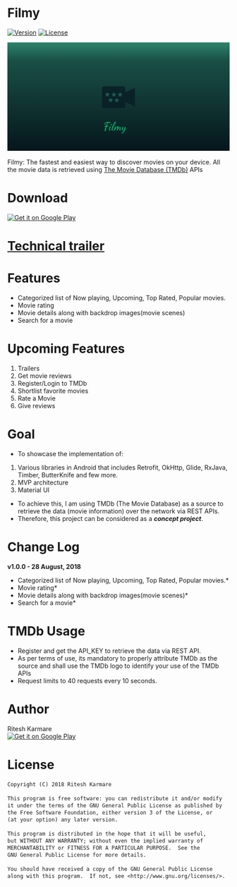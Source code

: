 # Filmy 

[![Version](https://img.shields.io/badge/version-v1.0.0-brightgreen.svg)](https://play.google.com/store/apps/details?id=rk.entertainment.filmy)
[![License](https://img.shields.io/badge/license-GNU_GPLv3-blue.svg)](https://raw.githubusercontent.com/ritesh-karmare/Test/master/LICENSE)

![](/screenshots/filmy_banner.png)

Filmy: The fastest and easiest way to discover movies on your device. All the movie data is retrieved using [The Movie Database (TMDb)][1] APIs

[1]: http://slashdot.org

# Download

[<img src='https://play.google.com/intl/en_us/badges/images/generic/en_badge_web_generic.png' alt='Get it on Google Play' width='210' height='80'>](https://play.google.com/store/apps/details?id=rk.entertainment.filmy)

# [Technical trailer](/TechnicalOverview.md)

# Features 

* Categorized list of Now playing, Upcoming, Top Rated, Popular movies.
* Movie rating
* Movie details along with backdrop images(movie scenes)
* Search for a movie


# Upcoming Features

1. Trailers
2. Get movie reviews
3. Register/Login to TMDb
4. Shortlist favorite movies
5. Rate a Movie
6. Give reviews


# Goal

* To showcase the implementation of:
1. Various libraries in Android that includes Retrofit, OkHttp, Glide, RxJava, Timber, ButterKnife and few more.
2. MVP architecture
3. Material UI
* To achieve this, I am using TMDb (The Movie Database) as a source to retrieve the data (movie information) over the network via REST APIs.
* Therefore, this project can be considered as a ***concept project***.


# Change Log

**v1.0.0 - 28 August, 2018** <br>
* Categorized list of Now playing, Upcoming, Top Rated, Popular movies.*
* Movie rating*
* Movie details along with backdrop images(movie scenes)*
* Search for a movie*



# TMDb Usage

* Register and get the API_KEY to retrieve the data via REST API.
* As per terms of use, its mandatory to properly attribute TMDb as the source and shall use the TMDb logo to identify your use of the TMDb APIs
* Request limits to 40 requests every 10 seconds.


# Author

Ritesh Karmare<br>
[<img src='https://cdnjs.cloudflare.com/ajax/libs/webicons/2.0.0/webicons/webicon-linkedin.svg' alt='Get it on Google Play' width='32' height='32'>](https://www.linkedin.com/in/riteshkarmare/)<br>



# License

```
Copyright (C) 2018 Ritesh Karmare

This program is free software: you can redistribute it and/or modify
it under the terms of the GNU General Public License as published by
the Free Software Foundation, either version 3 of the License, or
(at your option) any later version.

This program is distributed in the hope that it will be useful,
but WITHOUT ANY WARRANTY; without even the implied warranty of
MERCHANTABILITY or FITNESS FOR A PARTICULAR PURPOSE.  See the
GNU General Public License for more details.

You should have received a copy of the GNU General Public License
along with this program.  If not, see <http://www.gnu.org/licenses/>.
```
